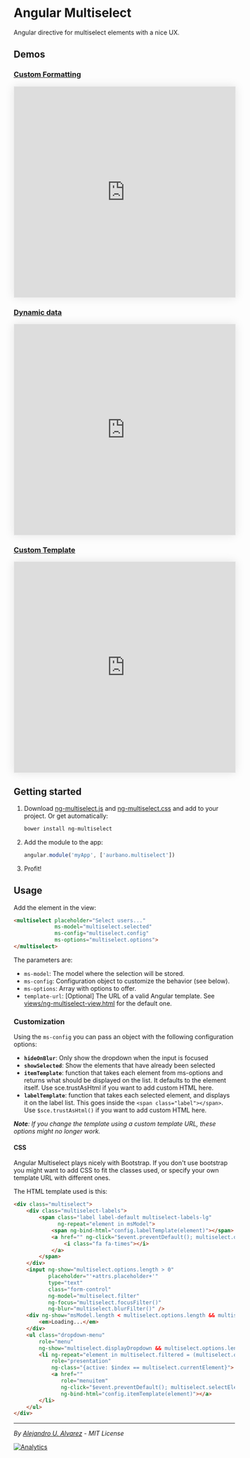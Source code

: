 # Angular Multiselect
Angular directive for multiselect elements with a nice UX.


## Demos
### [Custom Formatting](http://embed.plnkr.co/fVLjq9/preview)

<iframe src="http://embed.plnkr.co/s2GFxXBXf1vderC0XCvP/" height="480" width="100%" style="border:solid 1px #efefef; box-shadow:rgba(0,0,0,0.1) 0 0 20px"></iframe>

### [Dynamic data](http://embed.plnkr.co/TrwUBp1odAYmBPRarK5k/)

<iframe src="http://embed.plnkr.co/TrwUBp1odAYmBPRarK5k/" height="480" width="100%" style="border:solid 1px #efefef; box-shadow:rgba(0,0,0,0.1) 0 0 20px"></iframe>

### [Custom Template](http://embed.plnkr.co/M7lDVOa8bXfze8jalqfZ/)

<iframe src="http://embed.plnkr.co/M7lDVOa8bXfze8jalqfZ/" height="480" width="100%" style="border:solid 1px #efefef; box-shadow:rgba(0,0,0,0.1) 0 0 20px"></iframe>

## Getting started

1. Download [ng-multiselect.js](https://github.com/aurbano/ng-multiselect/blob/master/dist/ng-multiselect.js) and [ng-multiselect.css](https://github.com/aurbano/ng-multiselect/blob/master/dist/ng-multiselect.css) and add to your project. Or get automatically:

    ```bash
    bower install ng-multiselect
    ```

2. Add the module to the app:
    ```js
    angular.module('myApp', ['aurbano.multiselect'])
    ```
3. Profit!

## Usage

Add the element in the view:

```html
<multiselect placeholder="Select users..."
             ms-model="multiselect.selected"
             ms-config="multiselect.config"
             ms-options="multiselect.options">
</multiselect>
```

The parameters are:
* `ms-model`: The model where the selection will be stored.
* `ms-config`: Configuration object to customize the behavior (see below).
* `ms-options`: Array with options to offer.
* `template-url`: [Optional] The URL of a valid Angular template. See [views/ng-multiselect-view.html](https://github.com/aurbano/ng-multiselect/blob/master/views/ng-multiselect-view.html) for the default one.

### Customization
Using the `ms-config` you can pass an object with the following configuration options:

* **`hideOnBlur`**: Only show the dropdown when the input is focused
* **`showSelected`**: Show the elements that have already been selected
* **`itemTemplate`**: function that takes each element from ms-options and returns what should be displayed on the list. It defaults to the element itself. Use sce.trustAsHtml if you want to add custom HTML here.
* **`labelTemplate`**: function that takes each selected element, and displays it on the label list. This goes inside the `<span class="label"></span>`. Use `$sce.trustAsHtml()` if you want to add custom HTML here.

*__Note__: If you change the template using a custom template URL, these options might no longer work.*

#### CSS
Angular Multiselect plays nicely with Bootstrap. If you don't use bootstrap you might want to add CSS to fit the classes used, or specify your own template URL with different ones.

The HTML template used is this:

```html
<div class="multiselect">
    <div class="multiselect-labels">
        <span class="label label-default multiselect-labels-lg"
              ng-repeat="element in msModel">
            <span ng-bind-html="config.labelTemplate(element)"></span>
            <a href="" ng-click="$event.preventDefault(); multiselect.deleteSelected($index)" title="Remove element">
                <i class="fa fa-times"></i>
            </a>
        </span>
    </div>
    <input ng-show="multiselect.options.length > 0"
           placeholder="'+attrs.placeholder+'"
           type="text"
           class="form-control"
           ng-model="multiselect.filter"
           ng-focus="multiselect.focusFilter()"
           ng-blur="multiselect.blurFilter()" />
    <div ng-show="msModel.length < multiselect.options.length && multiselect.options.length === 0 && !multiselect.options.$resolved">
        <em>Loading...</em>
    </div>
    <ul class="dropdown-menu"
        role="menu"
        ng-show="multiselect.displayDropdown && multiselect.options.length > 0">
        <li ng-repeat="element in multiselect.filtered = (multiselect.options | filter:multiselect.filter) track by $index"
            role="presentation"
            ng-class="{active: $index == multiselect.currentElement}">
            <a href=""
               role="menuitem"
               ng-click="$event.preventDefault(); multiselect.selectElement($index)"
               ng-bind-html="config.itemTemplate(element)"></a>
        </li>
    </ul>
</div>
```

-----------
*By [Alejandro U. Alvarez](http://urbanoalvarez.es) - MIT License*

[![Analytics](https://ga-beacon.appspot.com/UA-3181088-16/ng-multiselect/readme)](https://github.com/aurbano)
